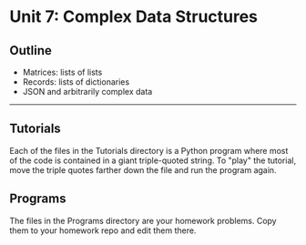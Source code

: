 Unit 7: Complex Data Structures
===============================

## Outline ##

+ Matrices: lists of lists
+ Records: lists of dictionaries
+ JSON and arbitrarily complex data

------------------------------------------------------------------------------

## Tutorials ##

Each of the files in the Tutorials directory is a Python program where most of
the code is contained in a giant triple-quoted string. To "play" the tutorial,
move the triple quotes farther down the file and run the program again.

## Programs ##

The files in the Programs directory are your homework problems. Copy them to
your homework repo and edit them there.

